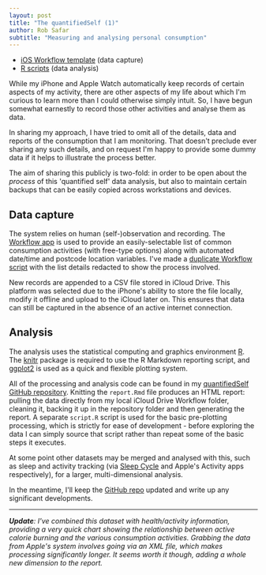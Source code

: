 ```yaml
---
layout: post
title: "The quantifiedSelf (1)"
author: Rob Safar
subtitle: "Measuring and analysing personal consumption"
---
```


- [iOS Workflow template](https://workflow.is/workflows/3f6cb0a1052d4bdd88e9bb151f82f4c4) (data capture)
- [R scripts](https://github.com/robSafar/quantifiedSelf) (data analysis)

While my iPhone and Apple Watch automatically keep records of certain aspects of my activity, there are other aspects of my life about which I'm curious to learn more than I could otherwise simply intuit. So, I have begun somewhat earnestly to record those other activities and analyse them as data.

In sharing my approach, I have tried to omit all of the details, data and reports of the consumption that I am monitoring. That doesn't preclude ever sharing any such details, and on request I'm happy to provide some dummy data if it helps to illustrate the process better.

The aim of sharing this publicly is two-fold: in order to be open about the *process* of this 'quantified self' data analysis, but also to maintain certain backups that can be easily copied across workstations and devices.

## Data capture

The system relies on human (self-)observation and recording. The [Workflow app](https://itunes.apple.com/us/app/workflow-powerful-automation-made-simple/id915249334) is used to provide an easily-selectable list of common consumption activities (with free-type options) along with automated date/time and postcode location variables. I've made a [duplicate Workflow script](https://workflow.is/workflows/3f6cb0a1052d4bdd88e9bb151f82f4c4) with the list details redacted to show the process involved.

New records are appended to a CSV file stored in iCloud Drive. This platform was selected due to the iPhone's ability to store the file locally, modify it offline and upload to the iCloud later on. This ensures that data can still be captured in the absence of an active internet connection.

## Analysis

The analysis uses the statistical computing and graphics environment [R](https://cran.r-project.org). The [knitr](https://cran.r-project.org/web/packages/knitr/index.html) package is required to use the R Markdown reporting script, and [ggplot2](https://cran.r-project.org/web/packages/ggplot2/index.html) is used as a quick and flexible plotting system.

All of the processing and analysis code can be found in my [quantifiedSelf GitHub repository](https://github.com/robSafar/quantifiedSelf). Knitting the `report.Rmd` file produces an HTML report: pulling the data directly from my local iCloud Drive Workflow folder, cleaning it, backing it up in the repository folder and then generating the report. A separate `script.R` script is used for the basic pre-plotting processing, which is strictly for ease of development - before exploring the data I can simply source that script rather than repeat some of the basic steps it executes.

At some point other datasets may be merged and analysed with this, such as sleep and activity tracking (via [Sleep Cycle](https://itunes.apple.com/gb/app/sleep-cycle-alarm-clock/id320606217) and Apple's Activity apps respectively), for a larger, multi-dimensional analysis.

In the meantime, I'll keep the [GitHub repo](https://github.com/robSafar/quantifiedSelf) updated and write up any significant developments.

* * *

***Update**: I've combined this dataset with health/activity information, providing a very quick chart showing the relationship between active calorie burning and the various consumption activities. Grabbing the data from Apple's system involves going via an XML file, which makes processing significantly longer. It seems worth it though, adding a whole new dimension to the report.*
